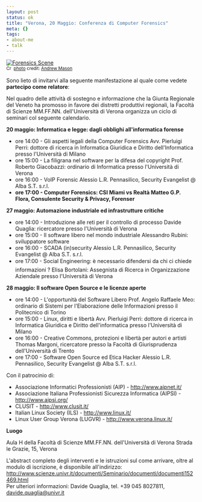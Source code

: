 ```yaml
--- 
layout: post
status: ok
title: "Verona, 20 Maggio: Conferenza di Computer Forensics"
meta: {}
tags: 
- about-me
- talk
---
```

<a href="http://www.flickr.com/photos/34754790@N00/11943599/" title="Forensics Scene" target="_blank"><img src="http://farm1.static.flickr.com/8/11943599_90198d93ed.jpg" alt="Forensics Scene" border="0" /></a>  
<small><a href="http://creativecommons.org/licenses/by-nc/2.0/" title="Attribution-NonCommercial License" target="_blank"><img src="http://www.lastknight.com/wp-content/plugins/photo-dropper/images/cc.png" alt="Creative Commons License" border="0" width="16" height="16" align="absmiddle" /></a> <a href="http://www.photodropper.com/photos/" target="_blank">photo</a> credit: <a href="http://www.flickr.com/photos/34754790@N00/11943599/" title="Andrew Mason" target="_blank">Andrew Mason</a></small>  
  
Sono lieto di invitarvi alla seguente manifestazione al quale come vedete **partecipo come relatore**:  
  
Nel quadro delle attività di sostegno e informazione che la Giunta Regionale del Veneto ha promosso in favore dei distretti produttivi regionali, la Facoltà di Scienze MM.FF.NN. dell'Università di Verona organizza un ciclo di seminari col seguente calendario.  
  
**20 maggio: Informatica e legge: dagli obblighi all'informatica forense**  
  
* ore 14:00 - Gli aspetti legali della Computer Forensics
Avv. Pierluigi Perri: dottore di ricerca in Informatica Giuridica e Diritto dell'Informatica presso l'Università di Milano  
* ore 15:00 - La filigrana nel software per la difesa del copyright
Prof. Roberto Giacobazzi: ordinario di Informatica presso l'Università di Verona  
* ore 16:00 - VoIP Forensic
Alessio L.R. Pennasilico, Security Evangelist @ Alba S.T. s.r.l.
* **ore 17:00 - Computer Forensics: CSI Miami vs Realtà
Matteo G.P. Flora, Consulente Security & Privacy, Forenser**  
  
**27 maggio: Automazione industriale ed infrastrutture critiche**  
  
* ore 14:00 - Introduzione alle reti per il controllo di processo
Davide Quaglia: ricercatore presso l'Università di Verona  
* ore 15:00 - Il software libero nel mondo industriale
Alessandro Rubini: sviluppatore software
* ore 16:00 - SCADA (in)security
Alessio L.R. Pennasilico, Security Evangelist @ Alba S.T. s.r.l.  
* ore 17:00 - Social Engineering: è necessario difendersi da chi ci chiede informazioni ?
Elisa Bortolani: Assegnista di Ricerca in Organizzazione Aziendale presso l'Università di Verona  
  
**28 maggio: Il software Open Source e le licenze aperte**  
  
* ore 14:00 - L'opportunità del Software Libero
Prof. Angelo Raffaele Meo: ordinario di Sistemi per l'Elaborazione delle Informazioni presso il Politecnico di Torino
* ore 15:00 - Linux, diritti e libertà
Avv. Pierluigi Perri: dottore di ricerca in Informatica Giuridica e Diritto dell'informatica presso l'Università di Milano
* ore 16:00 - Creative Commons, protezioni e libertà per autori e artisti
Thomas Margoni, ricercatore presso la Facoltà di Giurisprudenza dell'Università di Trento  
* ore 17:00 - Software Open Source ed Etica Hacker
Alessio L.R. Pennasilico, Security Evangelist @ Alba S.T. s.r.l.  
  
Con il patrocinio di:  
* Associazione Informatici Professionisti (AIP) - http://www.aipnet.it/
* Associazione Italiana Professionisti Sicurezza Informatica (AIPSI) - http://www.aipsi.org/
* CLUSIT - http://www.clusit.it/
* Italian Linux Society (ILS)  - http://www.linux.it/
* Linux User Group Verona (LUGVR) - http://www.verona.linux.it/  
  
**Luogo**  
  
Aula H della Facoltà di Scienze MM.FF.NN. dell'Università di Verona
Strada le Grazie, 15, Verona  
  
L'abstract completo degli interventi e le istruzioni sul come arrivare, oltre al modulo di iscrizione, è disponibile all'indirizzo:  
<http://www.scienze.univr.it/documenti/Seminario/documenti/documenti152469.html>  
Per ulteriori informazioni: Davide Quaglia, tel. +39 045 8027811, davide.quaglia@univr.it  
  
 
